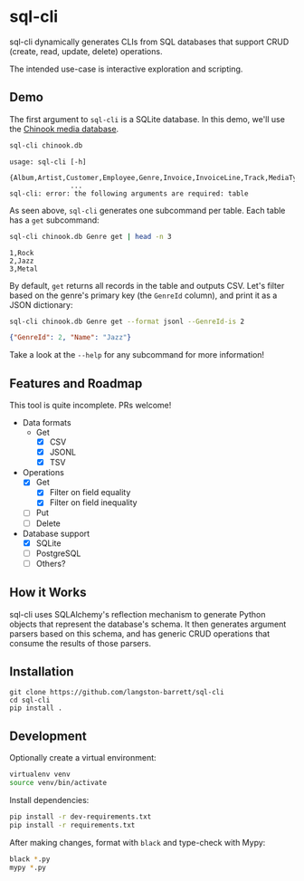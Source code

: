 # sql-cli

sql-cli dynamically generates CLIs from SQL databases that support CRUD
(create, read, update, delete) operations.

The intended use-case is interactive exploration and scripting.

## Demo

The first argument to `sql-cli` is a SQLite database. In this demo, we'll use
the [Chinook media database][chinook].

```sh
sql-cli chinook.db
```

```
usage: sql-cli [-h]
               {Album,Artist,Customer,Employee,Genre,Invoice,InvoiceLine,Track,MediaType,Playlist,PlaylistTrack}
               ...
sql-cli: error: the following arguments are required: table
```

As seen above, `sql-cli` generates one subcommand per table. Each table has a
`get` subcommand:

```sh
sql-cli chinook.db Genre get | head -n 3
```

```
1,Rock
2,Jazz
3,Metal
```

By default, `get` returns all records in the table and outputs CSV. Let's
filter based on the genre's primary key (the `GenreId` column), and print it as
a JSON dictionary:

```sh
sql-cli chinook.db Genre get --format jsonl --GenreId-is 2
```

```json
{"GenreId": 2, "Name": "Jazz"}
```

Take a look at the `--help` for any subcommand for more information!

## Features and Roadmap

This tool is quite incomplete. PRs welcome!

- Data formats
  - Get
    - [x] CSV
    - [x] JSONL
    - [x] TSV
- Operations
  - [x] Get
    - [x] Filter on field equality
    - [x] Filter on field inequality
  - [ ] Put
  - [ ] Delete
- Database support
  - [x] SQLite
  - [ ] PostgreSQL
  - [ ] Others?

## How it Works

sql-cli uses SQLAlchemy's reflection mechanism to generate Python objects that
represent the database's schema. It then generates argument parsers based on
this schema, and has generic CRUD operations that consume the results of those
parsers.

## Installation

```python3
git clone https://github.com/langston-barrett/sql-cli
cd sql-cli
pip install .
```

## Development

Optionally create a virtual environment:

```sh
virtualenv venv
source venv/bin/activate
```

Install dependencies:

```sh
pip install -r dev-requirements.txt
pip install -r requirements.txt
```

After making changes, format with `black` and type-check with Mypy:
```sh
black *.py
mypy *.py
```

[chinook]: https://github.com/lerocha/chinook-database
